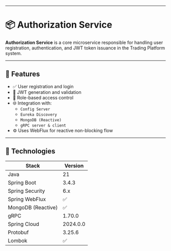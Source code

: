 
---

# 📦 Authorization Service

**Authorization Service** is a core microservice responsible for handling user registration, authentication, and JWT token issuance in the Trading Platform system.

---

## 🚀 Features

- ✅ User registration and login
- 🔐 JWT generation and validation
- 🧾 Role-based access control
- 🌐 Integration with:
    - `Config Server`
    - `Eureka Discovery`
    - `MongoDB (Reactive)`
    - `gRPC server & client`
- ⚙️ Uses WebFlux for reactive non-blocking flow

---

## 🧱 Technologies

| Stack            | Version   |
|------------------|-----------|
| Java             | 21        |
| Spring Boot      | 3.4.3     |
| Spring Security  | 6.x       |
| Spring WebFlux   | ✅        |
| MongoDB (Reactive)| ✅       |
| gRPC             | 1.70.0    |
| Spring Cloud     | 2024.0.0  |
| Protobuf         | 3.25.6    |
| Lombok           | ✅        |
